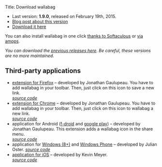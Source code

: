 Title: Download wallabag 

* Last version: **1.9.0**, released on February 19th, 2015.
* [Blog post about this version]({filename}/2015-02-18-wallabag-1-9-many-features.md)
* [Download it here](http://wllbg.org/latest)

You can also install wallabag in one click [thanks to Softaculous](http://www.softaculous.com/apps/others/wallabag) or [via ampps](http://www.ampps.com/apps/others/wallabag).

*You can download the [previous releases here](https://github.com/wallabag/wallabag/releases). Be careful, these versions are no more maintained.*

## Third-party applications

* [extension for Firefox](https://addons.mozilla.org/firefox/addon/wallabag/) – developed by Jonathan Gaulupeau.
You have to add wallabag in your toolbar. Then, just click on this icon to save a new link.  
*[source code](https://github.com/wallabag/firefox-ext)*
* [extension for Chrome](https://chrome.google.com/webstore/detail/wallabag/bepdcjnnkglfjehplaogpoonpffbdcdj) – developed by Jonathan Gaulupeau.
You have to add wallabag in your toolbar. Then, just click on this icon to wallabag a new link.  
*[source code](https://github.com/wallabag/chrome-ext)*
* application for Android ([f-droid](https://f-droid.org/app/fr.gaulupeau.apps.InThePoche) and [google play](https://play.google.com/store/apps/details?id=fr.gaulupeau.apps.InThePoche)) – developed by Jonathan Gaulupeau.
This extension adds a wallabag icon in the share menu.  
*[source code](https://github.com/wallabag/android-app)*
* application for [Windows (8+)](http://apps.microsoft.com/windows/app/wallabag/f551b9c4-7346-4509-ae46-c6167c705a30) and [Windows Phone](http://www.windowsphone.com/s?appid=d5226cf1-f422-4e00-996c-88e9c5233332) – developed by Julian Oster.
*[source code](https://github.com/wallabag/windows-app)*
* [application for iOS](https://itunes.apple.com/app/wallabag/id828331015?mt=8) – developed by Kevin Meyer.  
*[source code](https://github.com/wallabag/ios-app)*
